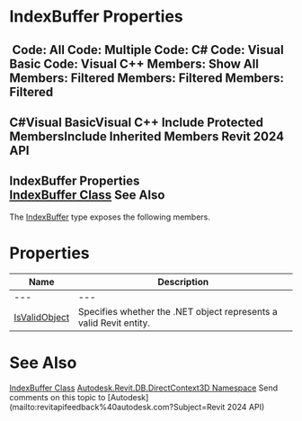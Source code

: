 # IndexBuffer Properties

﻿
 Code: All Code: Multiple Code: C# Code: Visual Basic Code: Visual C++  Members: Show All Members: Filtered Members: Filtered Members: Filtered   
---  
C#Visual BasicVisual C++
Include Protected MembersInclude Inherited Members
Revit 2024 API  
---  
IndexBuffer Properties  
[IndexBuffer Class](186f6b15-38c7-cee7-6163-396cfdea43ee.md "IndexBuffer Class") See Also  
---  
The [IndexBuffer](186f6b15-38c7-cee7-6163-396cfdea43ee.md "IndexBuffer Class") type exposes the following members.
# Properties
| Name | Description |
| --- | --- |
| --- | --- | --- |
| [IsValidObject](35e29f66-63a0-046c-b017-39d2a8eb5142.md "IsValidObject Property") | Specifies whether the .NET object represents a valid Revit entity. |

# See Also
[IndexBuffer Class](186f6b15-38c7-cee7-6163-396cfdea43ee.md "IndexBuffer Class")
[Autodesk.Revit.DB.DirectContext3D Namespace](f4ba10f0-55ea-5344-173b-688405391794.md "Autodesk.Revit.DB.DirectContext3D Namespace")
Send comments on this topic to [Autodesk](mailto:revitapifeedback%40autodesk.com?Subject=Revit 2024 API)